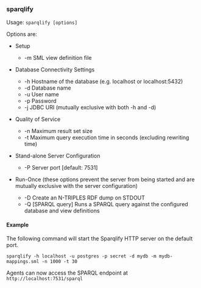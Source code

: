### sparqlify
Usage: `sparqlify [options]`

Options are:

* Setup
  * -m   SML view definition file

* Database Connectivity Settings
  * -h   Hostname of the database (e.g. localhost or localhost:5432)
  * -d   Database name
  * -u   User name
  * -p   Password
  * -j   JDBC URI (mutually exclusive with both -h and -d)

* Quality of Service
  * -n   Maximum result set size
  * -t   Maximum query execution time in seconds (excluding rewriting time)

* Stand-alone Server Configuration
  * -P   Server port [default: 7531]

* Run-Once (these options prevent the server from being started and are mutually exclusive with the server configuration)
  * -D   Create an N-TRIPLES RDF dump on STDOUT 
  * -Q   [SPARQL query] Runs a SPARQL query against the configured database and view definitions

#### Example
The following command will start the Sparqlify HTTP server on the default port.

    sparqlify -h localhost -u postgres -p secret -d mydb -m mydb-mappings.sml -n 1000 -t 30

Agents can now access the SPARQL endpoint at `http://localhost:7531/sparql`

